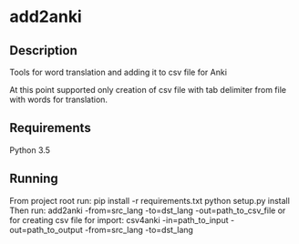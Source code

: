 # add2anki

## Description
Tools for word translation and adding it to csv file for Anki

At this point supported only creation of csv file with tab delimiter from
file with words for translation.

## Requirements
Python 3.5

## Running
From project root run:
pip install -r requirements.txt
python setup.py install
Then run:
add2anki -from=src_lang -to=dst_lang -out=path_to_csv_file
or for creating csv file for import:
csv4anki -in=path_to_input -out=path_to_output -from=src_lang -to=dst_lang